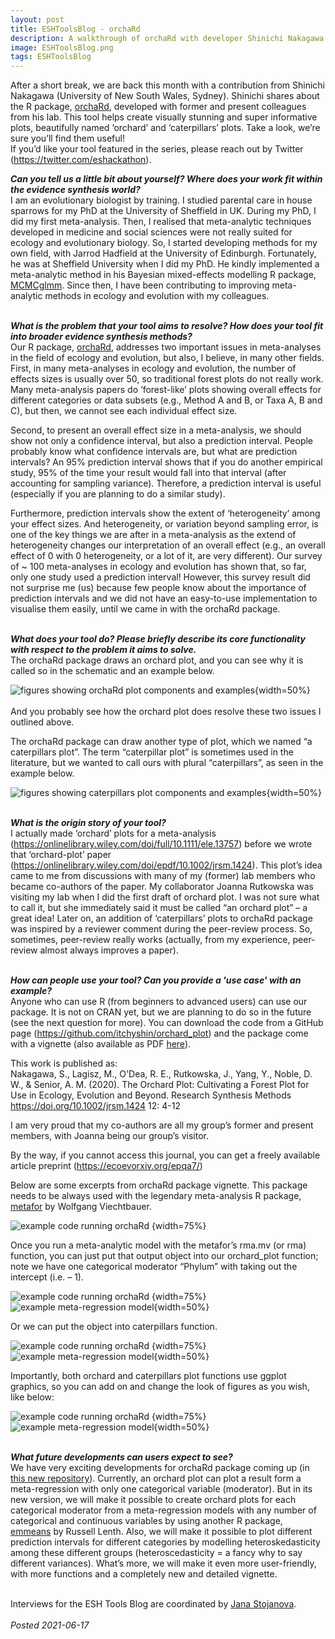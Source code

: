 ```yaml
---
layout: post
title: ESHToolsBlog - orchaRd
description: A walkthrough of orchaRd with developer Shinichi Nakagawa
image: ESHToolsBlog.png
tags: ESHToolsBlog
---
```

<div class="clearfix">
After a short break, we are back this month with a contribution from Shinichi Nakagawa (University of New South Wales, Sydney). Shinichi shares about the R package, <a href="https://github.com/itchyshin/orchard_plot" target="_blank">orchaRd</a>, developed with former and present colleagues from his lab. This tool helps create visually stunning and super informative plots, beautifully named ‘orchard’ and ‘caterpillars’ plots. Take a look, we’re sure you’ll find them useful!   
</div>
If you’d like your tool featured in the series, please reach out by Twitter (<a href="https://twitter.com/eshackathon" target="_blank">https://twitter.com/eshackathon</a>).  
<br>

<b><em>Can you tell us a little bit about yourself? Where does your work fit within the evidence synthesis world?</em></b>  
I am an evolutionary biologist by training. I studied parental care in house sparrows for my PhD at the University of Sheffield in UK. During my PhD, I did my first meta-analysis. Then, I realised that meta-analytic techniques developed in medicine and social sciences were not really suited for ecology and evolutionary biology. So, I started developing methods for my own field, with Jarrod Hadfield at the University of Edinburgh. Fortunately, he was at Sheffield University when I did my PhD. He kindly implemented a meta-analytic method in his Bayesian mixed-effects modelling R package, <a href="https://github.com/cran/MCMCglmm/tree/master/R" target="_blank">MCMCglmm</a>. Since then, I have been contributing to improving meta-analytic methods in ecology and evolution with my colleagues.   
<br>  

<b><em>What is the problem that your tool aims to resolve? How does your tool fit into broader evidence synthesis methods?</em></b>  
Our R package, <a href="https://github.com/itchyshin/orchard_plot" target="_blank">orchaRd</a>, addresses two important issues in meta-analyses in the field of ecology and evolution, but also, I believe, in many other fields.  First, in many meta-analyses in ecology and evolution, the number of effects sizes is usually over 50, so traditional forest plots do not really work. Many meta-analysis papers do ‘forest-like’ plots showing overall effects for different categories or data subsets (e.g., Method A and B, or Taxa A, B and C), but then, we cannot see each individual effect size.  

Second, to present an overall effect size in a meta-analysis, we should show not only a confidence interval, but also a prediction interval. People probably know what confidence intervals are, but what are prediction intervals? An 95% prediction interval shows that if you do another empirical study, 95% of the time your result would fall into that interval (after accounting for sampling variance). Therefore, a prediction interval is useful (especially if you are planning to do a similar study).  

Furthermore, prediction intervals show the extent of ‘heterogeneity’ among your effect sizes. And heterogeneity, or variation beyond sampling error, is one of the key things we are after in a meta-analysis as the extend of heterogeneity changes our interpretation of an overall effect (e.g., an overall effect of 0 with 0 heterogeneity, or a lot of it, are very different). Our survey of ~ 100 meta-analyses in ecology and evolution has shown that, so far, only one study used a prediction interval! However, this survey result did not surprise me (us) because few people know about the importance of prediction intervals and we did not have an easy-to-use implementation to visualise them easily, until we came in with the orchaRd package.  
<br>  

<b><em>What does your tool do? Please briefly describe its core functionality with respect to the problem it aims to solve.</em></b>  
The orchaRd package draws an orchard plot, and you can see why it is called so in the schematic and an example below.  

![figures showing orchaRd plot components and examples](https://github.com/ESHackathon/eshackathon.github.io/raw/master/assets/images/posts/orchaRd1.png){width=50%}  
<br>
And you probably see how the orchard plot does resolve these two issues I outlined above.  

The orchaRd package can draw another type of plot, which we named “a caterpillars plot”. The term “caterpillar plot” is sometimes used in the literature, but we wanted to call ours with plural “caterpillars”, as seen in the example below.  

![figures showing caterpillars plot components and examples](https://github.com/ESHackathon/eshackathon.github.io/raw/master/assets/images/posts/orchaRd2.png){width=50%}  
<br>  

<b><em>What is the origin story of your tool?</em></b>  
I actually made ‘orchard’ plots for a meta-analysis (https://onlinelibrary.wiley.com/doi/full/10.1111/ele.13757) before we wrote that ‘orchard-plot’ paper (https://onlinelibrary.wiley.com/doi/epdf/10.1002/jrsm.1424). This plot’s idea came to me from discussions with many of my (former) lab members who became co-authors of the paper.  My collaborator Joanna Rutkowska was visiting my lab when I did the first draft of orchard plot. I was not sure what to call it, but she immediately said it must be called “an orchard plot” – a great idea!  Later on, an addition of ‘caterpillars’ plots to orchaRd package was inspired by a reviewer comment during the peer-review process. So, sometimes, peer-review really works (actually, from my experience, peer-review almost always improves a paper).   
<br>  

<b><em>How can people use your tool? Can you provide a 'use case' with an example?</em></b>  
Anyone who can use R (from beginners to advanced users) can use our package. It is not on CRAN yet, but we are planning to do so in the future (see the next question for more). You can download the code from a GitHub page (https://github.com/itchyshin/orchard_plot) and the package come with a vignette (also available as PDF <a href="http://www.i-deel.org/uploads/5/2/4/1/52416001/orchard_vignette.pdf" target="_blank">here</a>).  

This work is published as:  
Nakagawa, S., Lagisz, M., O'Dea, R. E., Rutkowska, J., Yang, Y., Noble, D. W., & Senior, A. M. (2020). The Orchard Plot: Cultivating a Forest Plot for Use in Ecology, Evolution and Beyond. Research Synthesis Methods https://doi.org/10.1002/jrsm.1424 12: 4-12  

I am very proud that my co-authors are all my group’s former and present members, with Joanna being our group’s visitor.  

By the way, if you cannot access this journal, you can get a freely available article preprint (https://ecoevorxiv.org/epqa7/)  

Below are some excerpts from orchaRd package vignette. This package needs to be always used with the legendary meta-analysis R package, <a href="https://wviechtb.github.io/metafor/" target="_blank">metafor</a> by Wolfgang Viechtbauer.  

![example code running orchaRd](https://github.com/ESHackathon/eshackathon.github.io/raw/master/assets/images/posts/orchaRd3.png) {width=75%} 

Once you run a meta-analytic model with the metafor’s rma.mv (or rma) function, you can just put that output object into our orchard_plot function; note we have one categorical moderator “Phylum” with taking out the intercept (i.e. – 1).  

![example code running orchaRd](https://github.com/ESHackathon/eshackathon.github.io/raw/master/assets/images/posts/orchaRd4.png) {width=75%} 
![example meta-regression model](https://github.com/ESHackathon/eshackathon.github.io/raw/master/assets/images/posts/orchaRd5.png){width=50%}  

Or we can put the object into caterpillars function.  

![example code running orchaRd](https://github.com/ESHackathon/eshackathon.github.io/raw/master/assets/images/posts/orchaRd6.png) {width=75%}  
![example meta-regression model](https://github.com/ESHackathon/eshackathon.github.io/raw/master/assets/images/posts/orchaRd7.png){width=50%}  

Importantly, both orchard and caterpillars plot functions use ggplot graphics, so you can add on and change the look of figures as you wish, like below:  

![example code running orchaRd](https://github.com/ESHackathon/eshackathon.github.io/raw/master/assets/images/posts/orchaRd8.png) {width=75%} 
![example meta-regression model](https://github.com/ESHackathon/eshackathon.github.io/raw/master/assets/images/posts/orchaRd9.png){width=50%}  
<br>  

<b><em>What future developments can users expect to see?</em></b>  
We have very exciting developments for orchaRd package coming up (in <a href="https://github.com/daniel1noble/orchaRd" target="_blank">this new repository</a>). Currently, an orchard plot can plot a result form a meta-regression with only one categorical variable (moderator). But in its new version, we will make it possible to create orchard plots for each categorical moderator from a meta-regression models with any number of categorical and continuous variables by using another R package, <a href="https://github.com/rvlenth/emmeans" target="_blank">emmeans</a> by Russell Lenth. Also, we will make it possible to plot different prediction intervals for different categories by modelling heteroskedasticity among these different groups (heteroscedasticity = a fancy why to say different variances). What’s more, we will make it even more user-friendly, with more functions and a completely new and detailed vignette.   
<br>  

Interviews for the ESH Tools Blog are coordinated by <a href="https://www.eshackathon.org/people/Stojanova-Jana.html" target="_blank">Jana Stojanova</a>.  
<br>
<em>Posted 2021-06-17</em>
